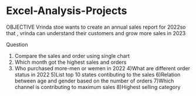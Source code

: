 # Excel-Analysis-Projects
OBJECTIVE 
Vrinda stoe wants to create an annual sales report for 2022so that , vrinda can understand their customers and grow more sales in 2023

Question
1) Compare the sales and order using single chart
2) Which month got the highest sales and orders
3) Who purchased more-men or wemen in 2022
4)What are different order status in 2022
5)List top 10 states contibuting to the sales
6)Relation between age and gender based on the number of orders
7)Which channel is contributing to maximum sales
8)Highest selling category 
